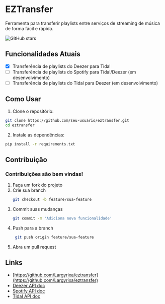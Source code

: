 # EZTransfer

Ferramenta para transferir playlists entre serviços de streaming de música de forma fácil e rápida.

![GitHub stars](https://img.shields.io/github/stars/Largyrixa/eztransfer)

## Funcionalidades Atuais

- [x] Transferência de playlists do Deezer para Tidal
- [ ] Transferência de playlists do Spotify para Tidal/Deezer (em desenvolvimento)
- [ ] Transferência de playlists do Tidal para Deezer (em desenvolvimento)

## Como Usar

1. Clone o repositório:
```bash
git clone https://github.com/seu-usuario/eztransfer.git
cd eztransfer
```
2. Instale as dependências:
```bash
pip install -r requirements.txt
```

## Contribuição
### Contribuições são bem vindas!
1. Faça um fork do projeto
2. Crie sua branch
   ```bash
   git checkout -b feature/sua-feature
   ```
3. Commit suas mudanças
   ```bash
   git commit -m 'Adiciona nova funcionalidade'
   ```
4. Push para a branch
   ```bash
    git push origin feature/sua-feature
   ```
5. Abra um pull request

## Links
- [https://github.com/Largyrixa/eztransfer](https://github.com/Largyrixa/eztransfer)
- [Deezer API doc](https://developers.deezer.com/api)
- [Spotify API doc](https://developer.spotify.com/documentation/web-api)
- [Tidal API doc](https://tidalapi.netlify.app/)
